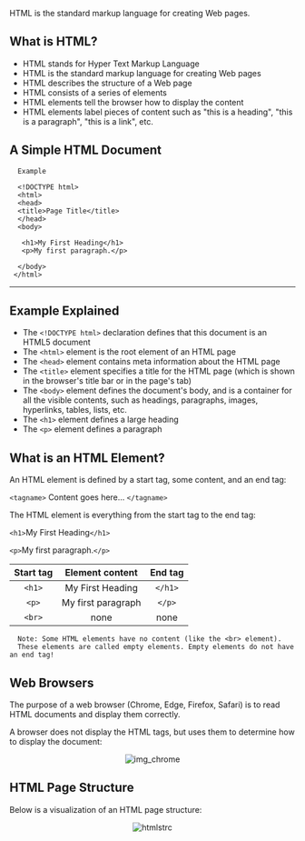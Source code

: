 HTML is the standard markup language for creating Web pages.




What is HTML?
---
* HTML stands for Hyper Text Markup Language
* HTML is the standard markup language for creating Web pages
* HTML describes the structure of a Web page
* HTML consists of a series of elements
* HTML elements tell the browser how to display the content
* HTML elements label pieces of content such as "this is a heading", "this is a paragraph", "this is a link", etc.


A Simple HTML Document
---

      Example

      <!DOCTYPE html>
      <html>
      <head>
      <title>Page Title</title>
      </head>
      <body>

       <h1>My First Heading</h1>
       <p>My first paragraph.</p>

      </body>
     </html>

---

Example Explained
---
- The `<!DOCTYPE html>` declaration defines that this document is an HTML5 document
- The `<html>` element is the root element of an HTML page
- The `<head>` element contains meta information about the HTML page
- The `<title>` element specifies a title for the HTML page (which is shown in the browser's title bar or in the page's tab)
- The `<body>` element defines the document's body, and is a container for all the visible contents, such as headings, paragraphs, images, hyperlinks, tables, lists, etc.
- The `<h1>` element defines a large heading
- The `<p>` element defines a paragraph



What is an HTML Element?
---

An HTML element is defined by a start tag, some content, and an end tag:

`<tagname>` Content goes here... `</tagname>`

The HTML element is everything from the start tag to the end tag:

`<h1>`My First Heading`</h1>`

`<p>`My first paragraph.`</p>`


| Start tag | Element content | End tag |
| :---:         |     :-:      |          :---: |
| `<h1>`  |  My First Heading     | `</h1>`    |
| `<p>`  |  My first paragraph     | `</p>`   |
| `<br>`  |  none     | none    |


      Note: Some HTML elements have no content (like the <br> element). 
      These elements are called empty elements. Empty elements do not have an end tag!


Web Browsers
---
The purpose of a web browser (Chrome, Edge, Firefox, Safari) is to read HTML documents and display them correctly.

A browser does not display the HTML tags, but uses them to determine how to display the document:

<p align = "center"

![img_chrome](https://user-images.githubusercontent.com/47166768/189946175-0a933eed-b7f2-478f-ae5d-7d25cc169c71.png)
</p>


HTML Page Structure
---
Below is a visualization of an HTML page structure:


<p align = "center"

   ![htmlstrc](https://user-images.githubusercontent.com/47166768/189947360-caace079-756e-4fb4-809b-efa184f1a047.png)

</p>


